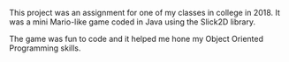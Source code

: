 This project was an assignment for one of my classes in college in 2018.
It was a mini Mario-like game coded in Java using the Slick2D library.

The game was fun to code and it helped me hone my Object Oriented Programming skills.

